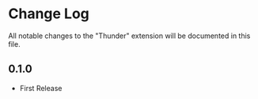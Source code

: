 # Change Log
All notable changes to the "Thunder" extension will be documented in this file.

## 0.1.0
- First Release